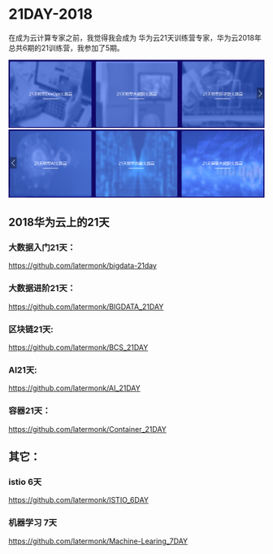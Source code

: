 # 21DAY-2018   

在成为云计算专家之前，我觉得我会成为 华为云21天训练营专家，华为云2018年总共6期的21训练营，我参加了5期。

![](https://raw.githubusercontent.com/latermonk/21DAY-2018/master/images/01.png)
![](https://raw.githubusercontent.com/latermonk/21DAY-2018/master/images/02.png)



##  2018华为云上的21天   

###  大数据入门21天：
https://github.com/latermonk/bigdata-21day


###  大数据进阶21天：
https://github.com/latermonk/BIGDATA_21DAY


###  区块链21天:   
https://github.com/latermonk/BCS_21DAY 


### AI21天:    
https://github.com/latermonk/AI_21DAY   


### 容器21天：   
https://github.com/latermonk/Container_21DAY   



## 其它：
###  istio 6天
https://github.com/latermonk/ISTIO_6DAY

###  机器学习 7天
https://github.com/latermonk/Machine-Learing_7DAY
